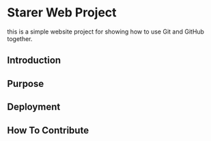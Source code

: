 # Starer Web Project
this is a simple website project for showing how to use Git and GitHub together.
## Introduction
## Purpose
## Deployment
## How To Contribute